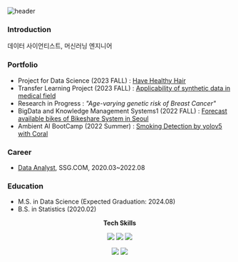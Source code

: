 ![header](https://capsule-render.vercel.app/api?type=rect&text=Chaieun%20Lee&fontSize=40&color=0:009900,100:4682b4&height=100&section=header&fontColor=FFFFFF)
### Introduction
데이터 사이언티스트, 머신러닝 엔지니어

### Portfolio
- Project for Data Science (2023 FALL) : [Have Healthy Hair](https://github.com/p4dsG4/p4ds)   
- Transfer Learning Project (2023 FALL) : [Applicability of synthetic data in medical field](https://github.com/ChaiEunLee/apply-synthetic-medMNIST)   
- Research in Progress : *"Age-varying genetic risk of Breast Cancer"* 
- BigData and Knowledge Management Systems1 (2022 FALL) : [Forecast available bikes of Bikeshare System in Seoul](https://github.com/sehyunpark99/DDAREUNGI_Project)
- Ambient AI BootCamp (2022 Summer) : [Smoking Detection by yolov5 with Coral](https://github.com/ChaiEunLee/yolov5-cigaratte-Face-detection)

### Career
- [Data Analyst](https://github.com/ChaiEunLee/ssg), SSG.COM, 2020.03~2022.08

### Education
- M.S. in Data Science (Expected Graduation: 2024.08)
- B.S. in Statistics (2020.02)
 

<p align="center"> <b> Tech Skills </b></p>
<p align="center">
  <img src="https://img.shields.io/badge/Python-3776AB?style=for-the-badge&logo=Python&logoColor=white"> 
  <img src="https://img.shields.io/badge/R-00599C?style=for-the-badge&logo=c%2B%2B&logoColor=white">
  <img src="https://img.shields.io/badge/MSSQL-CC2927?style=for-the-badge&logo=Microsoft SQL Server&logoColor=white">
</p>
<p align="center">
  <img src="https://img.shields.io/badge/C++-00599C?style=for-the-badge&logo=cplusplus%2B%2B&logoColor=white">
  <img src="https://img.shields.io/badge/C-A8B9CC?style=for-the-badge&logo=c%2B%2B&logoColor=white">
</p>

<!--
**ChaiEunLee/ChaiEunLee** is a ✨ _special_ ✨ repository because its `README.md` (this file) appears on your GitHub profile.

Here are some ideas to get you started:

- 🔭 I’m currently working on ...
- 🌱 I’m currently learning ...
- 👯 I’m looking to collaborate on ...
- 🤔 I’m looking for help with ...
- 💬 Ask me about ...
- 📫 How to reach me: ...
- 😄 Pronouns: ...
- ⚡ Fun fact: ...
-->
